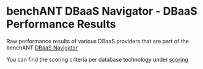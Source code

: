 # benchANT DBaaS Navigator - DBaaS Performance Results
Raw performance results of various DBaaS providers that are part of the benchANT [DBaaS Navigator](https://benchant.com/navigator/dbaas)

You can find the scoring criteria per database technology under [scoring](scoring)
